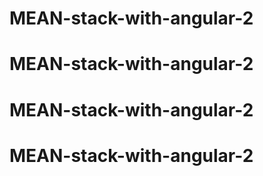 # MEAN-stack-with-angular-2
# MEAN-stack-with-angular-2
# MEAN-stack-with-angular-2
# MEAN-stack-with-angular-2
